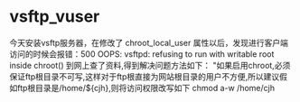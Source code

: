 # vsftp_vuser





今天安装vsftp服务器，在修改了 chroot_local_user 属性以后，发现进行客户端访问的时候会报错：500 OOPS: vsftpd: refusing to run with writable root inside chroot()
到网上查了资料,得到解决问题方法如下：
"如果启用chroot,必须保证ftp根目录不可写,这样对于ftp根直接为网站根目录的用户不方便,所以建议假如ftp根目录是/home/${cjh},则将访问权限改写如下
chmod a-w /home/cjh
